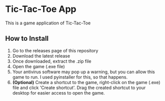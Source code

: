 <h1>Tic-Tac-Toe App</h1>
<p>This is a game application of Tic-Tac-Toe</p>

<h2>How to Install</h2>
<ol>
    <li>Go to the releases page of this repository</li>
    <li>Download the latest release</li>
    <li>Once downloaded, extract the .zip file</li>
    <li>Open the game (.exe file)</li>
    <li>Your antivirus software may pop up a warning, but you can allow this game to run. I used pyinstaller for this, so that happens.</li>
    <li><strong>(Optional)</strong> Create a shortcut to the game, right-click on the game (.exe) file and click 'Create shortcut'. Drag the created shortcut to your desktop for easier access to open the game.</li>
</ol>
